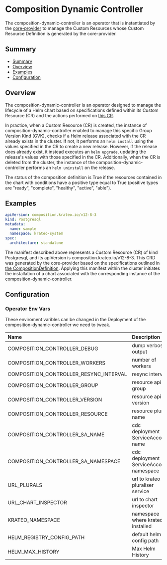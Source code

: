 # Composition Dynamic Controller
The composition-dynamic-controller is an operator that is instantiated by the [core-provider](https://github.com/krateoplatformops/core-provider) to manage the Custom Resources whose Custom Resource Definition is generated by the core-provider.

## Summary

- [Summary](#summary)
- [Overview](#overview)
- [Examples](#examples)
- [Configuration](#configuration)
  

## Overview

The composition-dynamic-controller is an operator designed to manage the lifecycle of a Helm chart based on specifications defined within its Custom Resource (CR) and the actions performed on [this CR](https://github.com/krateoplatformops/core-provider/blob/1233e2a80ebaa4ef7816596b27f64d820e9b2f26/testdata/compositiondefinition-postgresql-oci.yaml).

In practice, when a Custom Resource (CR) is created, the instance of composition-dynamic-controller enabled to manage this specific Group Version Kind (GVK), checks if a Helm release associated with the CR already exists in the cluster. If not, it performs an `helm install` using the values specified in the CR to create a new release. However, if the release does already exist, it instead executes an `helm upgrade`, updating the release's values with those specified in the CR. Additionally, when the CR is deleted from the cluster, the instance of the composition-dynamic-controller performs an `helm uninstall` on the release.

The status of the composition definition is True if the resources contained in the chart with conditions have a positive type equal to True (positive types are "ready", "complete", "healthy", "active", "able").

## Examples

```yaml
apiVersion: composition.krateo.io/v12-8-3
kind: Postgresql
metadata:
  name: sample
  namespace: krateo-system
spec:
  architecture: standalone
```

The manifest described above represents a Custom Resource (CR) of kind Postgresql, and its apiVersion is composition.krateo.io/v12-8-3. This CRD was generated by the core-provider based on the specifications outlined in [the CompositionDefinition](https://github.com/krateoplatformops/core-provider/blob/1233e2a80ebaa4ef7816596b27f64d820e9b2f26/testdata/compositiondefinition-postgresql-oci.yaml). Applying this manifest within the cluster initiates the installation of a chart associated with the corresponding instance of the composition-dynamic-controller. 

## Configuration

### Operator Env Vars

These enviroment varibles can be changed in the Deployment of the composition-dynamic-controller we need to tweak.

| Name                                   | Description                | Default Value |
|:---------------------------------------|:---------------------------|:--------------|
| COMPOSITION_CONTROLLER_DEBUG           | dump verbose output        | false         |
| COMPOSITION_CONTROLLER_WORKERS         | number of workers          | 1             |
| COMPOSITION_CONTROLLER_RESYNC_INTERVAL | resync interval            | 3m            |
| COMPOSITION_CONTROLLER_GROUP           | resource api group         |               |
| COMPOSITION_CONTROLLER_VERSION         | resource api version       |               |
| COMPOSITION_CONTROLLER_RESOURCE        | resource plural name       |               |
| COMPOSITION_CONTROLLER_SA_NAME         | cdc deployment ServiceAccount name |  |
| COMPOSITION_CONTROLLER_SA_NAMESPACE        | cdc deployment ServiceAccount namespace |  |
| URL_PLURALS                            | url to krateo pluraliser service       |  http://bff.krateo-system.svc.cluster.local:8081/api-info/names             |   
| URL_CHART_INSPECTOR                    | url to chart inspector   |  http://chart-inspector.krateo-system.svc.cluster.local:8081/             |   
| KRATEO_NAMESPACE                       | namespace where krateo is installed       |  krateo-system |
| HELM_REGISTRY_CONFIG_PATH | default helm config path | /tmp |
| HELM_MAX_HISTORY | Max Helm History | 10 |